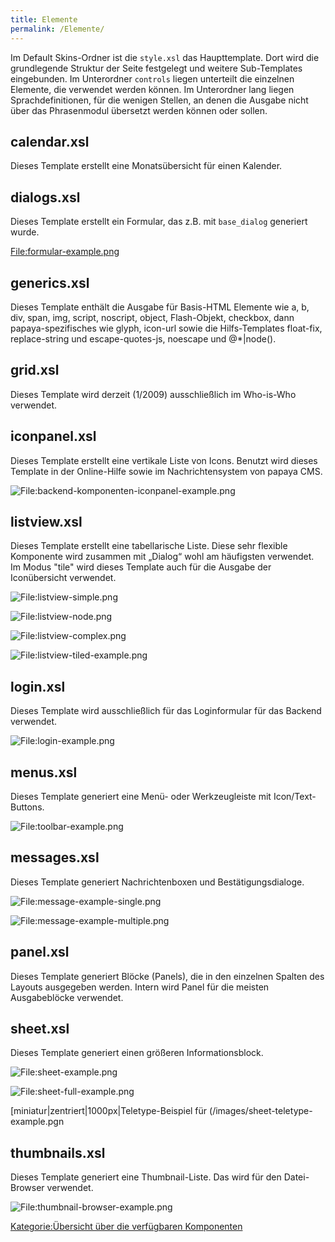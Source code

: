 ```yaml
---
title: Elemente
permalink: /Elemente/
---
```


Im Default Skins-Ordner ist die `style.xsl` das Haupttemplate. Dort wird die grundlegende Struktur der Seite festgelegt und weitere Sub-Templates eingebunden. Im Unterordner `controls` liegen unterteilt die einzelnen Elemente, die verwendet werden können. Im Unterordner lang liegen Sprachdefinitionen, für die wenigen Stellen, an denen die Ausgabe nicht über das Phrasenmodul übersetzt werden können oder sollen.

calendar.xsl
------------

Dieses Template erstellt eine Monatsübersicht für einen Kalender.

dialogs.xsl
-----------

Dieses Template erstellt ein Formular, das z.B. mit `base_dialog` generiert wurde.

[File:formular-example.png](images/formular-example.png)

generics.xsl
------------

Dieses Template enthält die Ausgabe für Basis-HTML Elemente wie a, b, div, span, img, script, noscript, object, Flash-Objekt, checkbox, dann papaya-spezifisches wie glyph, icon-url sowie die Hilfs-Templates float-fix, replace-string und escape-quotes-js, noescape und @\*|node().

grid.xsl
--------

Dieses Template wird derzeit (1/2009) ausschließlich im Who-is-Who verwendet.

iconpanel.xsl
-------------

Dieses Template erstellt eine vertikale Liste von Icons. Benutzt wird dieses Template in der Online-Hilfe sowie im Nachrichtensystem von papaya CMS.

![File:backend-komponenten-iconpanel-example.png](images/backend-komponenten-iconpanel-example.png)

listview.xsl
------------

Dieses Template erstellt eine tabellarische Liste. Diese sehr flexible Komponente wird zusammen mit „Dialog“ wohl am häufigsten verwendet. Im Modus "tile" wird dieses Template auch für die Ausgabe der Iconübersicht verwendet.

![File:listview-simple.png](images/listview-simple.png)

![File:listview-node.png](images/listview-node.png)

![File:listview-complex.png](images/listview-complex.png)

![File:listview-tiled-example.png](images/listview-tiled-example.png)

login.xsl
---------

Dieses Template wird ausschließlich für das Loginformular für das Backend verwendet.

![File:login-example.png](images/login-example.png)

menus.xsl
---------

Dieses Template generiert eine Menü- oder Werkzeugleiste mit Icon/Text-Buttons.

![File:toolbar-example.png](images/toolbar-example.png)

messages.xsl
------------

Dieses Template generiert Nachrichtenboxen und Bestätigungsdialoge.

![File:message-example-single.png](images/message-example-single.png)

![File:message-example-multiple.png](images/message-example-multiple.png)

panel.xsl
---------

Dieses Template generiert Blöcke (Panels), die in den einzelnen Spalten des Layouts ausgegeben werden. Intern wird Panel für die meisten Ausgabeblöcke verwendet.

sheet.xsl
---------

Dieses Template generiert einen größeren Informationsblock.

![File:sheet-example.png](images/sheet-example.png)

![File:sheet-full-example.png](images/sheet-full-example.png)

[miniatur|zentriert|1000px|Teletype-Beispiel für (/images/sheet-teletype-example.pgn

thumbnails.xsl
--------------

Dieses Template generiert eine Thumbnail-Liste. Das wird für den Datei-Browser verwendet.

![File:thumbnail-browser-example.png](/images/thumbnail-browser-example.png)

[Kategorie:Übersicht über die verfügbaren Komponenten](/Kategorie:Übersicht_über_die_verfügbaren_Komponenten )
